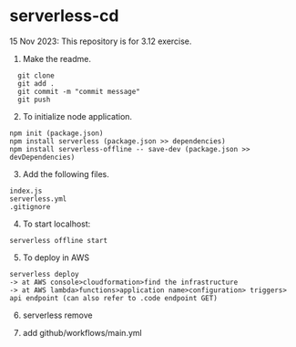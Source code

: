 # serverless-cd

15 Nov 2023: This repository is for  3.12 exercise.

1. Make the readme.
```
  git clone
  git add .
  git commit -m "commit message"
  git push

  ```

  2. To initialize node application.
  ```
  npm init (package.json)
  npm install serverless (package.json >> dependencies)
  npm install serverless-offline -- save-dev (package.json >> devDependencies)
  ```

  3. Add the following files.
  ```
  index.js
  serverless.yml
  .gitignore
  ```
  
  4. To start localhost:
  ```
  serverless offline start
  ```

  5. To deploy in AWS
  ```
  serverless deploy
  -> at AWS console>cloudformation>find the infrastructure
  -> at AWS lambda>functions>application name>configuration> triggers> api endpoint (can also refer to .code endpoint GET)
  ```

  6. serverless remove

  7. add github/workflows/main.yml

  
